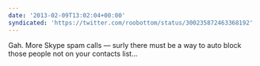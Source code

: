 ```yaml
---
date: '2013-02-09T13:02:04+00:00'
syndicated: 'https://twitter.com/roobottom/status/300235872463368192'
---
```

Gah. More Skype spam calls — surly there must be a way to auto block those people not on your contacts list...
